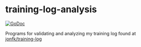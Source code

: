 training-log-analysis
=====================
[![GoDoc](https://godoc.org/github.com/jonfk/training-log-analysis?status.svg)](https://godoc.org/github.com/jonfk/training-log-analysis)

Programs for validating and analyzing my training log found
at [jonfk/training-log](https://github.com/jonfk/training-log)
